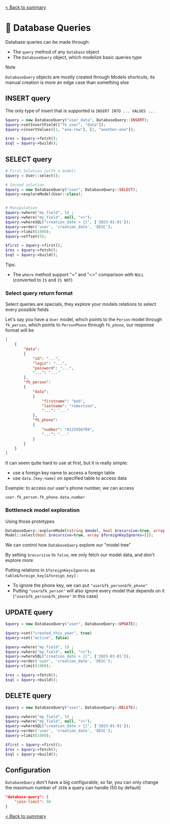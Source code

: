 [< Back to summary](../README.mdmd)

# 📜 Database Queries

Database queries can be made through:
- The `query` method of any `Database` object
- The `DatabaseQuery` object, which modelize basic queries type

> [!NOTE]
> `DatabaseQuery` objects are mostly created through Models shortcuts,
> its manual creation is more an edge case than something else

## INSERT query

The only type of insert that is supported is `INSERT INTO ... VALUES ...`

```php
$query = new DatabaseQuery("user_data", DatabaseQuery::INSERT);
$query->setInsertField(["fk_user", "data"]);
$query->insertValues([1, "one-row"], [2, "another-one"]);

$res = $query->fetch();
$sql = $query->build();
```

## SELECT query

```php
# First Solution (with a model)
$query = User::select();

# Second solution
$query = new DatabaseQuery("user", DatabaseQuery::SELECT);
$query->exploreModel(User::class);


# Manipulation
$query->where("my_field", 5) ;
$query->where("my_field", null, "<>");
$query->whereSQL("creation_date > {}", ['2023-01-01']);
$query->order('user', 'creation_date', 'DESC');
$query->limit(1000);
$query->offset(5);

$first = $query->first();
$res = $query->fetch();
$sql = $query->build();
```

Tips:
- The `where` method support "=" and "<>" comparison with `NULL` (converted to `IS` and `IS NOT`)

### Select query return format

Select queries are specials, they explore your models relations to select every possible fields

Let's say you have a `User` model, which points to the `Person` model through `fk_person`, which points to `PersonPhone` through `fk_phone`, our response format will be

```json
[
    {
        "data":
        {
            "id": "...",
            "login": "...",
            "password": "...",
            "...": "..."
        },
        "fk_person":
        {
            "data":
            {
                "firstname": "bob",
                "lastname": "robertson",
                "...": "..."
            },
            "fk_phone":
            {
                "number": "0123456789",
                "...": "..."
            }
        }
    }
]
```

It can seem quite hard to use at first, but it is really simple:
- use a foreign key name to access a foreign table
- use `data.[key-name]` on specified table to access data

Example: to access our user's phone number, we can access

`user.fk_person.fk_phone.data.number`

### Bottleneck model exploration

Using those prototypes
```php
DatabaseQuery::exploreModel(string $model, bool $recursive=true, array $foreignKeyIgnores=[]): self;
Model::select(bool $recursive=true, array $foreignKeyIgnores=[]);
```

We can control how `DatabaseQuery` explore our "model tree"

By setting `$recursive` to `false`, we only fetch our model data, and don't explore more

Putting relations in `$foreignKeysIgnores` as `table&foreign_key[&foreign_key]` :
- To ignore the phone key, we can put `"user&fk_person&fk_phone"`
- Putting `"user&fk_person"` will also ignore every model that depends on it (`"user&fk_person&fk_phone"` in this case)


## UPDATE query

```php
$query = new DatabaseQuery("user", DatabaseQuery::UPDATE);

$query->set("created_this_year", true)
$query->set("active", false)

$query->where("my_field", 5) ;
$query->where("my_field", null, "<>");
$query->whereSQL("creation_date > {}", ['2023-01-01']);
$query->order('user', 'creation_date', 'DESC');
$query->limit(1000);

$res = $query->fetch();
$sql = $query->build();
```

## DELETE query

```php
$query = new DatabaseQuery("user", DatabaseQuery::DELETE);

$query->where("my_field", 5) ;
$query->where("my_field", null, "<>");
$query->whereSQL("creation_date > {}", ['2023-01-01']);
$query->order('user', 'creation_date', 'DESC');
$query->limit(1000);

$first = $query->first();
$res = $query->fetch();
$sql = $query->build();
```

## Configuration

`DatabaseQuery` don't have a big configurable, so far, you can only change the maximum number of `JOIN` a query can handle (50 by default)

```json
"database-query": {
    "join-limit": 50
}
```

[< Back to summary](../README.md)
